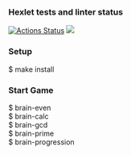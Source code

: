 ### Hexlet tests and linter status
[![Actions Status](https://github.com/pasadem/frontend-project-lvl1/workflows/hexlet-check/badge.svg)](https://github.com/pasadem/frontend-project-lvl1/actions)
<a href="https://codeclimate.com/github/pasadem/frontend-project-lvl1/maintainability"><img src="https://api.codeclimate.com/v1/badges/3eca3100a4a8cd820fad/maintainability" /></a>

### Setup

$ make install

### Start Game

$ brain-even<br>
$ brain-calc<br>
$ brain-gcd<br>
$ brain-prime<br>
$ brain-progression
